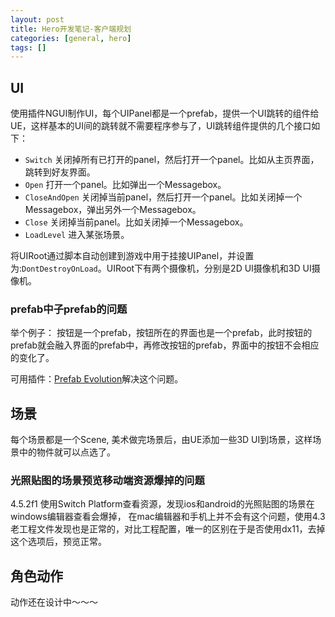 ```yaml
---
layout: post
title: Hero开发笔记-客户端规划
categories: [general, hero]
tags: []
---
```


## UI ##
使用插件NGUI制作UI，每个UIPanel都是一个prefab，提供一个UI跳转的组件给UE，这样基本的UI间的跳转就不需要程序参与了，UI跳转组件提供的几个接口如下：

* `Switch` 关闭掉所有已打开的panel，然后打开一个panel。比如从主页界面，跳转到好友界面。
* `Open` 打开一个panel。比如弹出一个Messagebox。
* `CloseAndOpen` 关闭掉当前panel，然后打开一个panel。比如关闭掉一个Messagebox，弹出另外一个Messagebox。 
*  `Close` 关闭掉当前panel。比如关闭掉一个Messagebox。
*  `LoadLevel` 进入某张场景。

将UIRoot通过脚本自动创建到游戏中用于挂接UIPanel，并设置为:`DontDestroyOnLoad`。UIRoot下有两个摄像机，分别是2D UI摄像机和3D UI摄像机。

### prefab中子prefab的问题 ###
举个例子：
按钮是一个prefab，按钮所在的界面也是一个prefab，此时按钮的prefab就会融入界面的prefab中，再修改按钮的prefab，界面中的按钮不会相应的变化了。

可用插件：[Prefab Evolution](https://www.assetstore.unity3d.com/en/#!/content/17557)解决这个问题。

## 场景 ##
每个场景都是一个Scene, 美术做完场景后，由UE添加一些3D UI到场景，这样场景中的物件就可以点选了。

### 光照贴图的场景预览移动端资源爆掉的问题 ###
4.5.2f1 使用Switch Platform查看资源，发现ios和android的光照贴图的场景在windows编辑器查看会爆掉，
在mac编辑器和手机上并不会有这个问题，使用4.3老工程文件发现也是正常的，对比工程配置，唯一的区别在于是否使用dx11，去掉这个选项后，预览正常。


## 角色动作 ##
动作还在设计中～～～